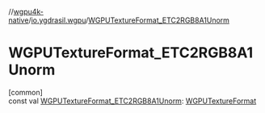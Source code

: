//[wgpu4k-native](../../index.md)/[io.ygdrasil.wgpu](index.md)/[WGPUTextureFormat_ETC2RGB8A1Unorm](-w-g-p-u-texture-format_-e-t-c2-r-g-b8-a1-unorm.md)

# WGPUTextureFormat_ETC2RGB8A1Unorm

[common]\
const val [WGPUTextureFormat_ETC2RGB8A1Unorm](-w-g-p-u-texture-format_-e-t-c2-r-g-b8-a1-unorm.md): [WGPUTextureFormat](-w-g-p-u-texture-format/index.md)